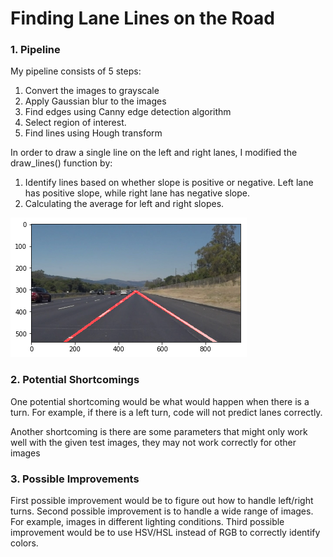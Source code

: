# **Finding Lane Lines on the Road** 

[//]: # (Image References)

[image1]: ./test_images/output.png "Solid White"

### 1. Pipeline

My pipeline consists of 5 steps:

1. Convert the images to grayscale
2. Apply Gaussian blur to the images
3. Find edges using Canny edge detection algorithm
4. Select region of interest.
5. Find lines using Hough transform

In order to draw a single line on the left and right lanes, I modified the draw_lines() function by:
1. Identify lines based on whether slope is positive or negative. Left lane has positive slope, while right lane has negative slope.
2. Calculating the average for left and right slopes.

![Image after applying pipeline][image1]

### 2. Potential Shortcomings

One potential shortcoming would be what would happen when there is a turn. For example, if there is a left turn, code will not predict lanes correctly.

Another shortcoming is there are some parameters that might only work well with the given test images, they may not work correctly for other images


### 3. Possible Improvements

First possible improvement would be to figure out how to handle left/right turns. Second possible improvement is to handle a wide range of images. For example, images in different lighting conditions.
Third possible improvement would be to use HSV/HSL instead of RGB to correctly identify colors.
